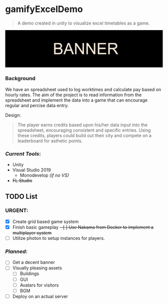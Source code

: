 # gamifyExcelDemo
>A demo created in unity to visualize excel timetables as a game.

![BANNER](https://github.com/Betarabbit14/gamifyExcelDemo/blob/master/banner.png)

### Background
We have an spreadsheet used to log worktimes and calculate pay based on hourly rates. The aim of the project is to read information from the spreadsheet and implement the data into a game that can encourage regular and percise data entry.

Design:
  > The player earns credits based upon his/her data input into the spreadsheet, encouraging consistent and specific entries. 
  > Using these credits, players could build out their city and compete on a leaderboard for asthetic points.

### _Current Tools_:
* Unity
* Visual Studio 2019
   * Monodevelop *(if no VS)*
* ~~FL Studio~~

## TODO List
### **URGENT:**
- [x] Create grid based game system
- [X] Finish basic gameplay
~~- [ ] Use Nakama from Docker to implement a multiplayer system~~
- [ ] Utilize photon to setup instances for players.

### _Planned:_
- [ ] Get a decent banner
- [ ] Visually pleasing assets
   - [ ] Buildings
   - [ ] GUI
   - [ ] Avatars for visitors
   - [ ] BGM
- [ ] Deploy on an actual server
